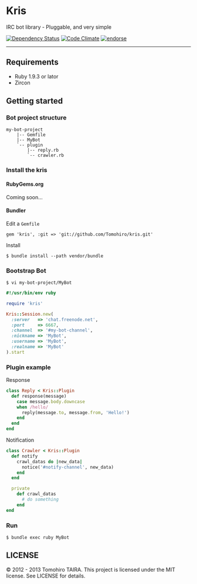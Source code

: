 Kris
================================================================================

IRC bot library - Pluggable, and very simple

[![Dependency Status](https://gemnasium.com/Tomohiro/kris.png)](https://gemnasium.com/Tomohiro/kris)
[![Code Climate](https://codeclimate.com/badge.png)](https://codeclimate.com/github/Tomohiro/kris)
[![endorse](http://api.coderwall.com/tomohiro/endorsecount.png)](http://coderwall.com/tomohiro)


---


Requirements
--------------------------------------------------------------------------------

- Ruby 1.9.3 or lator
- Zircon


Getting started
--------------------------------------------------------------------------------


### Bot project structure

    my-bot-project
        |-- Gemfile
        |-- MyBot
        `-- plugin
            |-- reply.rb
            `-- crawler.rb


### Install the kris

#### RubyGems.org

Coming soon...


#### Bundler

Edit a `Gemfile`

    gem 'kris', :git => 'git://github.com/Tomohiro/kris.git'


Install

    $ bundle install --path vendor/bundle


### Bootstrap Bot

    $ vi my-bot-project/MyBot

```ruby
#!/usr/bin/env ruby

require 'kris'

Kris::Session.new(
  :server   => 'chat.freenode.net',
  :port     => 6667,
  :channel  => '#my-bot-channel',
  :nickname => 'MyBot',
  :username => 'MyBot',
  :realname => 'MyBot'
).start
```


### Plugin example

Response

```ruby
class Reply < Kris::Plugin
  def response(message)
    case message.body.downcase
    when /hello/
      reply(message.to, message.from, 'Hello!')
    end
  end
end
```

Notification

```ruby
class Crawler < Kris::Plugin
  def notify
    crawl_datas do |new_data|
      notice('#notify-channel', new_data)
    end
  end

  private
    def crawl_datas
      # do something
    end
end
```


### Run

    $ bundle exec ruby MyBot




LICENSE
--------------------------------------------------------------------------------

&copy; 2012 - 2013 Tomohiro TAIRA.
This project is licensed under the MIT license.
See LICENSE for details.
